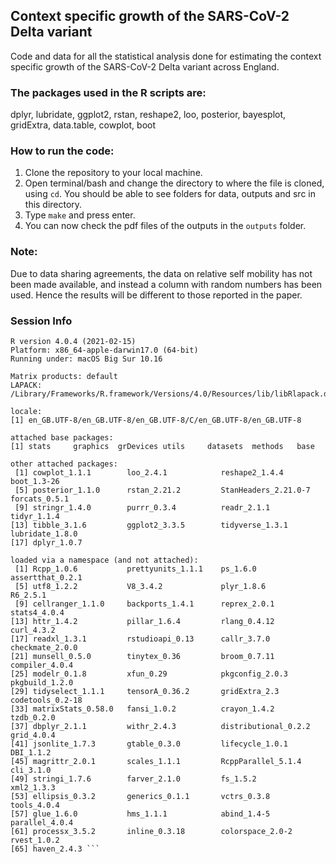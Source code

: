 ## Context specific growth of the SARS-CoV-2 Delta variant
 Code and data for all the statistical analysis done for estimating the context specific growth of the SARS-CoV-2 Delta variant across England.

### The packages used in the R scripts are: 
dplyr, lubridate, ggplot2, rstan, reshape2, loo, posterior, bayesplot, gridExtra, data.table, cowplot, boot

### How to run the code:
1. Clone the repository to your local machine.<br>
2. Open terminal/bash and change the directory to where the file is cloned, using ```cd```. You should be able to see folders for data, outputs and src in this directory.<br>
3. Type ```make``` and press enter.<br>
4. You can now check the pdf files of the outputs in the ```outputs``` folder.

### Note:
Due to data sharing agreements, the data on relative self mobility has not been made available, and instead a column with random numbers has been used. Hence the results will be different to those reported in the paper.

### Session Info
```
R version 4.0.4 (2021-02-15)
Platform: x86_64-apple-darwin17.0 (64-bit)
Running under: macOS Big Sur 10.16

Matrix products: default
LAPACK: /Library/Frameworks/R.framework/Versions/4.0/Resources/lib/libRlapack.dylib

locale:
[1] en_GB.UTF-8/en_GB.UTF-8/en_GB.UTF-8/C/en_GB.UTF-8/en_GB.UTF-8

attached base packages:
[1] stats     graphics  grDevices utils     datasets  methods   base     

other attached packages:
 [1] cowplot_1.1.1        loo_2.4.1            reshape2_1.4.4       boot_1.3-26         
 [5] posterior_1.1.0      rstan_2.21.2         StanHeaders_2.21.0-7 forcats_0.5.1       
 [9] stringr_1.4.0        purrr_0.3.4          readr_2.1.1          tidyr_1.1.4         
[13] tibble_3.1.6         ggplot2_3.3.5        tidyverse_1.3.1      lubridate_1.8.0     
[17] dplyr_1.0.7         

loaded via a namespace (and not attached):
 [1] Rcpp_1.0.6           prettyunits_1.1.1    ps_1.6.0             assertthat_0.2.1    
 [5] utf8_1.2.2           V8_3.4.2             plyr_1.8.6           R6_2.5.1            
 [9] cellranger_1.1.0     backports_1.4.1      reprex_2.0.1         stats4_4.0.4        
[13] httr_1.4.2           pillar_1.6.4         rlang_0.4.12         curl_4.3.2          
[17] readxl_1.3.1         rstudioapi_0.13      callr_3.7.0          checkmate_2.0.0     
[21] munsell_0.5.0        tinytex_0.36         broom_0.7.11         compiler_4.0.4      
[25] modelr_0.1.8         xfun_0.29            pkgconfig_2.0.3      pkgbuild_1.2.0      
[29] tidyselect_1.1.1     tensorA_0.36.2       gridExtra_2.3        codetools_0.2-18    
[33] matrixStats_0.58.0   fansi_1.0.2          crayon_1.4.2         tzdb_0.2.0          
[37] dbplyr_2.1.1         withr_2.4.3          distributional_0.2.2 grid_4.0.4          
[41] jsonlite_1.7.3       gtable_0.3.0         lifecycle_1.0.1      DBI_1.1.2           
[45] magrittr_2.0.1       scales_1.1.1         RcppParallel_5.1.4   cli_3.1.0           
[49] stringi_1.7.6        farver_2.1.0         fs_1.5.2             xml2_1.3.3          
[53] ellipsis_0.3.2       generics_0.1.1       vctrs_0.3.8          tools_4.0.4         
[57] glue_1.6.0           hms_1.1.1            abind_1.4-5          parallel_4.0.4      
[61] processx_3.5.2       inline_0.3.18        colorspace_2.0-2     rvest_1.0.2         
[65] haven_2.4.3 ```
